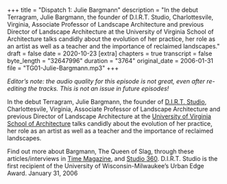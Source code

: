 +++
title = "Dispatch 1: Julie Bargmann"
description = "In the debut Terragram, Julie Bargmann, the founder of D.I.R.T. Studio, Charlottesvile, Virginia, Associate Professor of Landscape Architecture and previous Director of Landscape Architecture at the University of Virginia School of Architecture talks candidly about the evolution of her practice, her role as an artist as well as a teacher and the importance of reclaimed landscapes."
draft = false
date = 2020-10-23
[extra]
chapters = true
transcript = false
byte_length = "32647996"
duration = "3764"
original_date = 2006-01-31
file = "TG01-Julie-Bargmann.mp3"
+++

*Editor’s note: the audio quality for this episode is not great, even after re-editing the tracks. This is not an issue in future episodes!*

In the debut Terragram, Julie Bargmann, the founder of [D.I.R.T. Studio](https://dirtstudio.com), Charlottesvile, Virginia, Associate Professor of Landscape Architecture and previous Director of Landscape Architecture at the [University of Virginia School of Architecture](https://www.arch.virginia.edu) talks candidly about the evolution of her practice, her role as an artist as well as a teacher and the importance of reclaimed landscapes.

Find out more about Bargmann, The Queen of Slag, through these articles/interviews in [Time Magazine](http://content.time.com/time/magazine/article/0,9171,997498,00.html), and [Studio 360](https://www.wnyc.org/story/116848-special-guest-julie-bargmann/). D.I.R.T. Studio is the first recipient of the University of Wisconsin-Milwaukee’s Urban Edge Award. January 31, 2006
